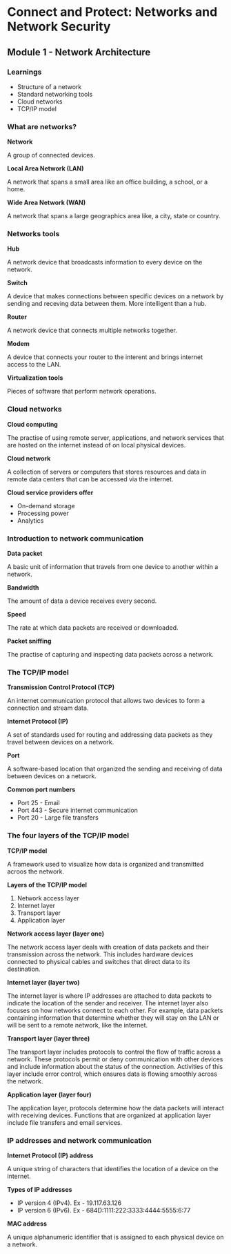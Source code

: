 # Connect and Protect: Networks and Network Security

## Module 1 - Network Architecture

### Learnings

- Structure of a network
- Standard networking tools
- Cloud networks
- TCP/IP model

### What are networks?

**Network**

A group of connected devices.

**Local Area Network (LAN)**

A network that spans a small area like an office building, a school, or a home.

**Wide Area Network (WAN)**

A network that spans a large geographics area like, a city, state or country.


### Networks tools

**Hub**

A network device that broadcasts information to every device on the network.

**Switch**

A device that makes connections between specific devices on a network by sending and receving data between them. More intelligent than a hub.

**Router**

A network device that connects multiple networks together.

**Modem**

A device that connects your router to the interent and brings internet access to the LAN.

**Virtualization tools**

Pieces of software that perform network operations.


### Cloud networks

**Cloud computing**

The practise of using remote server, applications, and network services that are hosted on the internet instead of on local physical devices.

**Cloud network**

A collection of servers or computers that stores resources and data in remote data centers that can be accessed via the internet.

**Cloud service providers offer**

- On-demand storage
- Processing power
- Analytics


### Introduction to network communication

**Data packet**

A basic unit of information that travels from one device to another within a network.

**Bandwidth**

The amount of data a device receives every second.

**Speed**

The rate at which data packets are received or downloaded.

**Packet sniffing**

The practise of capturing and inspecting data packets across a network.


### The TCP/IP model

**Transmission Control Protocol (TCP)**

An internet communication protocol that allows two devices to form a connection and stream data.

**Internet Protocol (IP)**

A set of standards used for routing and addressing data packets as they travel between devices on a network.

**Port**

A software-based location that organized the sending and receiving of data between devices on a network.

**Common port numbers**

- Port 25 - Email
- Port 443 - Secure internet communication
- Port 20 - Large file transfers

### The four layers of the TCP/IP model

**TCP/IP model**

A framework used to visualize how data is organized and transmitted acroos the network.

**Layers of the TCP/IP model**

1. Network access layer
2. Internet layer
3. Transport layer
4. Application layer

**Network access layer (layer one)**

The network access layer deals with creation of data packets and their transmission across the network. This includes hardware devices connected to physical cables and switches that direct data to its destination.

**Internet layer (layer two)**

The internet layer is where IP addresses are attached to data packets to indicate the location of the sender and receiver. The internet layer also focuses on how networks connect to each other. For example, data packets containing information that determine whether they will stay on the LAN or will be sent to a remote network, like the internet.

**Transport layer (layer three)**

The transport layer includes protocols to control the flow of traffic across a network. These protocols permit or deny communication with other devices and include information about the status of the connection. Activities of this layer include error control, which ensures data is flowing smoothly across the network.

**Application layer (layer four)**

The application layer, protocols determine how the data packets will interact with receiving devices. Functions that are organized at application layer include file transfers and email services.
 

### IP addresses and network communication

**Internet Protocol (IP) address**

A unique string of characters that identifies the location of a device on the internet.

**Types of IP addresses**

- IP version 4 (IPv4). Ex - 19.117.63.126
- IP version 6 (IPv6). Ex - 684D:1111:222:3333:4444:5555:6:77

**MAC address**

A unique alphanumeric identifier that is assigned to each physical device on a network.



